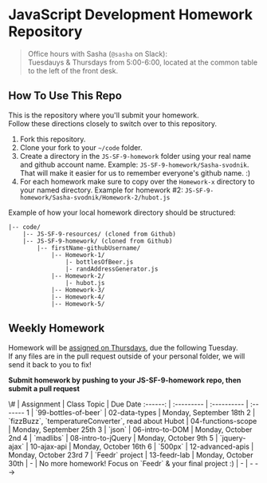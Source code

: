 JavaScript Development Homework Repository
==========================================

> Office hours with Sasha (`@sasha` on Slack):<br>
Tuesdauys & Thursdays from 5:00-6:00, located at the common table to the left of the front desk.

How To Use This Repo
--------------------

This is the repository where you'll submit your homework.    
Follow these directions closely to switch over to this repository.

1. Fork this repository.
2. Clone your fork to your ```~/code``` folder.
3. Create a directory in the ```JS-SF-9-homework``` folder using your real name and github account name. Example: ```JS-SF-9-homework/Sasha-svodnik```. That will make it easier for us to remember everyone's github name. :)
4. For each homework make sure to copy over the `Homework-x` directory to your named directory. Example for homework #2: `JS-SF-9-homework/Sasha-svodnik/Homework-2/hubot.js`

Example of how your local homework directory should be structured:


    |-- code/
        |-- JS-SF-9-resources/ (cloned from Github)
        |-- JS-SF-9-homework/ (cloned from Github)
            |-- firstName-githubUsername/
                |-- Homework-1/
                    |- bottlesOfBeer.js
                    |- randAddressGenerator.js
                |-- Homework-2/
                    |- hubot.js
                |-- Homework-3/
                |-- Homework-4/
                |-- Homework-5/



Weekly Homework
---------------
Homework will be [assigned on Thursdays](https://svodnik.github.io/jsd9/pages/homework.html), due the following Tuesday.     
If any files are in the pull request outside of your personal folder, we will send it back to you to fix!

**Submit homework by pushing to your JS-SF-9-homework repo, then submit a pull request**

<!-->
 \#       | Assignment | Class Topic | Due Date
 :------: | :--------- | :---------- | :-------
  1      | `99-bottles-of-beer` | 02-data-types      | Monday, September 18th
  2      | `fizzBuzz`, `temperatureConverter`, read about Hubot | 04-functions-scope | Monday, September 25th
  3      | `json` | 06-intro-to-DOM | Monday, October 2nd 
  4      | `madlibs` | 08-intro-to-jQuery | Monday, October 9th 
  5      | `jquery-ajax` | 10-ajax-api | Monday, October 16th 
  6      | `500px` | 12-advanced-apis | Monday, October 23rd
  7      | `Feedr` project | 13-feedr-lab | Monday, October 30th 
 | -     | No more homework! Focus on `Feedr` & your final project :) | - | -
 -->
